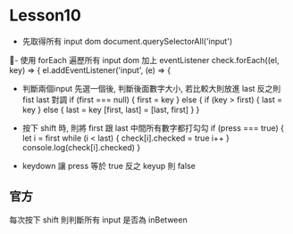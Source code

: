 # Lesson10
- 先取得所有 input dom
    document.querySelectorAll('input')

- 使用 forEach 遍歷所有 input dom 加上 eventListener
    check.forEach((el, key) => {
      el.addEventListener('input', (e) => {

- 判斷兩個input
先選一個後, 判斷後面數字大小, 若比較大則放進 last 反之則 fist last 對調
    if (first === null) {
        first = key
    } else {
        if (key > first) {
        last = key
        } else {
        last = key
        [first, last] = [last, first]
        }
    }

- 按下 shift 時, 則將 first 跟 last 中間所有數字都打勾勾
    if (press === true) {
        let i = first
        while (i < last) {
        check[i].checked = true
        i++
        }
        console.log(check[i].checked)
    }

- keydown 讓 press 等於 true 反之 keyup 則 false

## 官方
每次按下 shift 則判斷所有 input 是否為 inBetween
